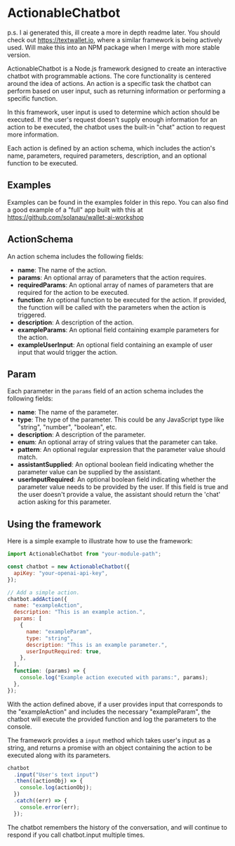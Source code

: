# ActionableChatbot

p.s. I ai generated this, ill create a more in depth readme later. You should check out https://textwallet.io, where a similar framework is being actively used. Will make this into an NPM package when I merge with more stable version.

ActionableChatbot is a Node.js framework designed to create an interactive chatbot with programmable actions. The core functionality is centered around the idea of actions. An action is a specific task the chatbot can perform based on user input, such as returning information or performing a specific function.

In this framework, user input is used to determine which action should be executed. If the user's request doesn't supply enough information for an action to be executed, the chatbot uses the built-in "chat" action to request more information.

Each action is defined by an action schema, which includes the action's name, parameters, required parameters, description, and an optional function to be executed.


## Examples

Examples can be found in the examples folder in this repo. You can also find a good example of a "full" app built with this at 
https://github.com/solanau/wallet-ai-workshop

## ActionSchema

An action schema includes the following fields:

- **name**: The name of the action.
- **params**: An optional array of parameters that the action requires.
- **requiredParams**: An optional array of names of parameters that are required for the action to be executed.
- **function**: An optional function to be executed for the action. If provided, the function will be called with the parameters when the action is triggered.
- **description**: A description of the action.
- **exampleParams**: An optional field containing example parameters for the action.
- **exampleUserInput**: An optional field containing an example of user input that would trigger the action.

## Param

Each parameter in the `params` field of an action schema includes the following fields:

- **name**: The name of the parameter.
- **type**: The type of the parameter. This could be any JavaScript type like "string", "number", "boolean", etc.
- **description**: A description of the parameter.
- **enum**: An optional array of string values that the parameter can take.
- **pattern**: An optional regular expression that the parameter value should match.
- **assistantSupplied**: An optional boolean field indicating whether the parameter value can be supplied by the assistant.
- **userInputRequired**: An optional boolean field indicating whether the parameter value needs to be provided by the user. If this field is true and the user doesn't provide a value, the assistant should return the 'chat' action asking for this parameter.

## Using the framework

Here is a simple example to illustrate how to use the framework:

```javascript
import ActionableChatbot from "your-module-path";

const chatbot = new ActionableChatbot({
  apiKey: "your-openai-api-key",
});

// Add a simple action.
chatbot.addAction({
  name: "exampleAction",
  description: "This is an example action.",
  params: [
    {
      name: "exampleParam",
      type: "string",
      description: "This is an example parameter.",
      userInputRequired: true,
    },
  ],
  function: (params) => {
    console.log("Example action executed with params:", params);
  },
});
```

With the action defined above, if a user provides input that corresponds to the "exampleAction" and includes the necessary "exampleParam", the chatbot will execute the provided function and log the parameters to the console.

The framework provides a `input` method which takes user's input as a string, and returns a promise with an object containing the action to be executed along with its parameters.

```javascript
chatbot
  .input("User's text input")
  .then((actionObj) => {
    console.log(actionObj);
  })
  .catch((err) => {
    console.error(err);
  });
```

The chatbot remembers the history of the conversation, and will continue to respond if you call chatbot.input multiple times. 
